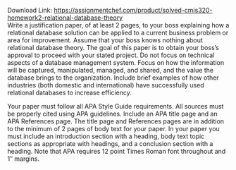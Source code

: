 Download Link: https://assignmentchef.com/product/solved-cmis320-homework2-relational-database-theory
<br>
Write a justification paper, of at least 2 pages, to your boss explaining how a relational database solution can be applied to a current business problem or area for improvement. Assume that your boss knows nothing about relational database theory. The goal of this paper is to obtain your boss’s approval to proceed with your stated project. Do not focus on technical aspects of a database management system. Focus on how the information will be captured, manipulated, managed, and shared, and the value the database brings to the organization. Include brief examples of how other industries (both domestic and international) have successfully used relational databases to increase efficiency.

Your paper must follow all APA Style Guide requirements.  All sources must be properly cited using APA guidelines.  Include an APA title page and an APA References page.  The title page and References pages are in addition to the minimum of 2 pages of body text for your paper.  In your paper you must include an introduction section with a heading, body text topic sections as appropriate with headings, and a conclusion section with a heading.  Note that APA requires 12 point Times Roman font throughout and 1″ margins.